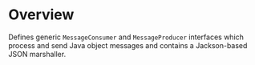 
Overview
========

Defines generic `MessageConsumer` and `MessageProducer` interfaces which process
and send Java object messages and contains a Jackson-based JSON marshaller.

